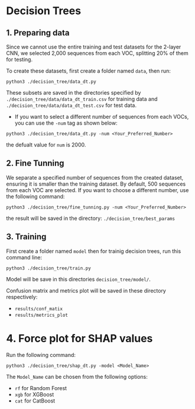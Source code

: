 # Decision Trees

## 1. Preparing data
Since we cannot use the entire training and test datasets for the 2-layer CNN, we selected 2,000 sequences from each VOC, splitting 20% of them for testing. 

To create these datasets, first create a folder named `data`, then run:
```
python3 ./decision_tree/data_dt.py
```
These subsets are saved in the directories specified by `./decision_tree/data/data_dt_train.csv` for training data and `./decision_tree/data/data_dt_test.csv` for test data.

* If you want to select a different number of sequences from each VOCs, you can use the `-num` tag as shown below:
```
python3 ./decision_tree/data_dt.py -num <Your_Preferred_Number>
```
the defualt value for `num` is 2000.

## 2. Fine Tunning
We separate a specified number of sequences from the created dataset, ensuring it is smaller than the training dataset. By default, 500 sequences from each VOC are selected. If you want to choose a different number, use the following command:
```
python3 ./decision_tree/fine_tunning.py -num <Your_Preferred_Number>
```
the result will be saved in the directory: `./decision_tree/best_params`

## 3. Training
First create a folder named `model` then for trainig decision trees, run this command line:
```
python3 ./decision_tree/train.py
```
Model will be save in this directories `decision_tree/model/`.

Confusion matrix and metrics plot will be saved in these directory respectively:
* `results/conf_matix`
* `results/metrics_plot`

# 4. Force plot for SHAP values
Run the following command:
```
python3 ./decision_tree/shap_dt.py -model <Model_Name>
```
The `Model_Name` can be chosen from the following options:

* `rf` for Random Forest
* `xgb` for XGBoost
* `cat` for CatBoost

